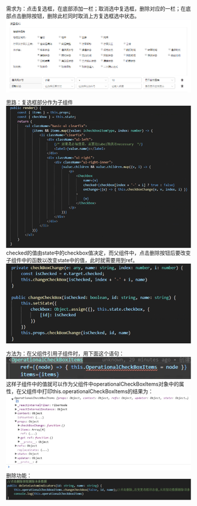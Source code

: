 需求为：点击复选框，在底部添加一栏；取消选中复选框，删除对应的一栏；在底部点击删除按钮，删除此栏同时取消上方复选框选中状态。  
![案例](./images/ref.png)    

思路：复选框部分作为子组件  
![复选框](./images/复选框.png)  
checked的值由state中的checkbox值决定，而父组件中，点击删除按钮后要改变子组件中的函数以改变state中的值，此时就需要用到ref。  
![子组件中的函数](./images/子组件中的函数.png)  

方法为：在父组件引用子组件时，用下面这个语句：  
![ref](./images/ref1.png)  
这样子组件中的值就可以作为父组件中operationalCheckBoxItems对象中的属性，在父组件中打印this.operationalCheckBoxItems的结果为：  
![打印结果](./images/打印.png)   
删除功能：  
![删除功能](./images/用法.png) 

